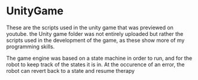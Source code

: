 # UnityGame

These are the scripts used in the unity game that was previewed on youtube. the Unity game folder was not entirely uploaded but rather the scripts used in the development of the game, as these show more of my programming skills.

The game engine was based on a state machine in order to run, and for the robot to keep track of the states it is in. At the occurence of an error, the robot can revert back to a state and resume therapy
